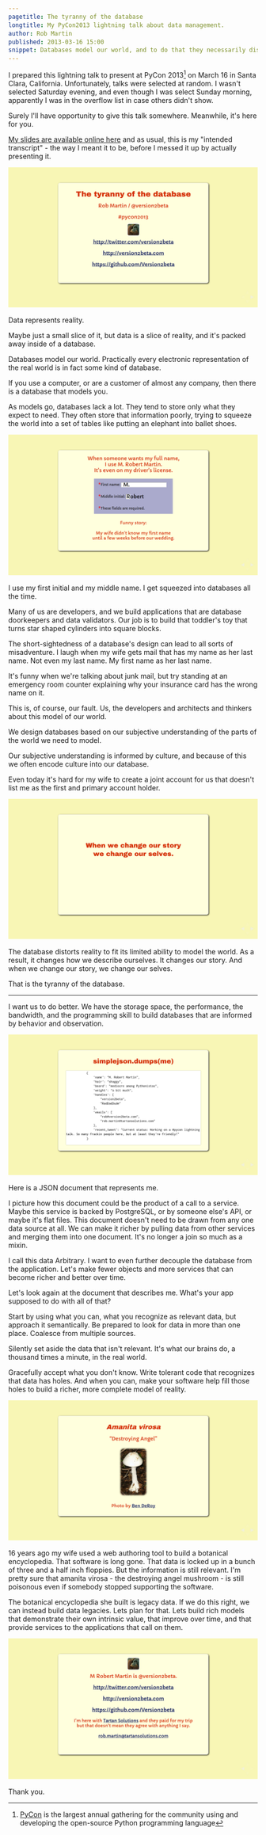 ```yaml
---
pagetitle: The tyranny of the database
longtitle: My PyCon2013 lightning talk about data management.
author: Rob Martin
published: 2013-03-16 15:00
snippet: Databases model our world, and to do that they necessarily distort it. This lightning talk prepared for PyCon2013 explores the impact on us as individuals and society as a whole.
---
```


I prepared this lightning talk to present at PyCon 2013[^pycon] on March 16 in Santa Clara, California. Unfortunately, talks were selected at random. I wasn't selected Saturday evening, and even though I was select Sunday morning, apparently I was in the overflow list in case others didn't show.

Surely I'll have opportunity to give this talk somewhere. Meanwhile, it's here for you.

[My slides are available online here](/static/examples/tyranny-of-the-database.html) and as usual, this is my "intended transcript" - the way I meant it to be, before I messed it up by actually presenting it.

[^pycon]: [PyCon] is the largest annual gathering for the community using and developing the open-source Python programming language

[pycon]: https://us.pycon.org/2013/ "PyCon 2013"

![Slide: @version2beta and contact information](/static/examples/tyranny-of-the-database/slide01.png)

Data represents reality.

Maybe just a small slice of it, but data is a slice of reality, and it's packed away inside of a database.

Databases model our world. Practically every electronic representation of the real world is in fact some kind of database.

If you use a computer, or are a customer of almost any company, then there is a database that models you.

As models go, databases lack a lot. They tend to store only what they expect to need. They often store that information poorly, trying to squeeze the world into a set of tables like putting an elephant into ballet shoes.

![Slide: web form with a middle initial box](/static/examples/tyranny-of-the-database/slide02.png)

I use my first initial and my middle name. I get squeezed into databases all the time.

Many of us are developers, and we build applications that are database doorkeepers and data validators. Our job is to build that toddler's toy that turns star shaped cylinders into square blocks.

The short-sightedness of a database's design can lead to all sorts of misadventure. I laugh when my wife gets mail that has my name as her last name. Not even my last name. My first name as her last name.

It's funny when we're talking about junk mail, but try standing at an emergency room counter explaining why your insurance card has the wrong name on it.

This is, of course, our fault. Us, the developers and architects and thinkers about this model of our world.

We design databases based on our subjective understanding of the parts of the world we need to model.

Our subjective understanding is informed by culture, and because of this we often encode culture into our database.

Even today it's hard for my wife to create a joint account for us that doesn't list me as the first and primary account holder.

![Slide: When we change our story, we change our selves](/static/examples/tyranny-of-the-database/slide03.png)

The database distorts reality to fit its limited ability to model the world. As a result, it changes how we describe ourselves. It changes our story. And when we change our story, we change our selves.

That is the tyranny of the database.

-----

I want us to do better. We have the storage space, the performance, the bandwidth, and the programming skill to build databases that are informed by behavior and observation.

![Slide: simplejson.dumps(me)](/static/examples/tyranny-of-the-database/slide04.png)

Here is a JSON document that represents me.

I picture how this document could be the product of a call to a service. Maybe this service is backed by PostgreSQL, or by someone else's API, or maybe it's flat files. This document doesn't need to be drawn from any one data source at all. We can make it richer by pulling data from other services and merging them into one document. It's no longer a join so much as a mixin.

I call this data Arbitrary. I want to even further decouple the database from the application. Let's make fewer objects and more services that can become richer and better over time.

Let's look again at the document that describes me. What's your app supposed to do with all of that?

Start by using what you can, what you recognize as relevant data, but approach it semantically. Be prepared to look for data in more than one place. Coalesce from multiple sources.

Silently set aside the data that isn't relevant. It's what our brains do, a thousand times a minute, in the real world.

Gracefully accept what you don't know. Write tolerant code that recognizes that data has holes. And when you can, make your software help fill those holes to build a richer, more complete model of reality.

![Slide: Amanita virosa](/static/examples/tyranny-of-the-database/slide05.png)

16 years ago my wife used a web authoring tool to build a botanical encyclopedia. That software is long gone. That data is locked up in a bunch of three and a half inch floppies. But the information is still relevant. I'm pretty sure that amanita virosa - the destroying angel mushroom - is still poisonous even if somebody stopped supporting the software.

The botanical encyclopedia she built is legacy data. If we do this right, we can instead build data legacies. Lets plan for that. Lets build rich models that demonstrate their own intrinsic value, that improve over time, and that provide services to the applications that call on them.

![Slide: Information and contact info](/static/examples/tyranny-of-the-database/slide06.png)

Thank you.
